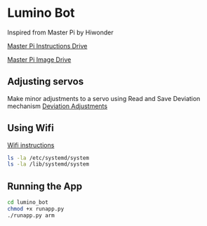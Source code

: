 
# Lumino Bot
Inspired from Master Pi by Hiwonder

[Master Pi Instructions Drive](https://drive.google.com/drive/folders/19wOOF4T_N37y_SSklHbo7DnL76_P_NWb?usp=drive_link)

[Master Pi Image Drive](https://drive.google.com/drive/folders/1HFL5PVNSByu93iu684BVlrJzYYIZY8RH?usp=drive_link)

## Adjusting servos

Make minor adjustments to a servo using Read and Save Deviation mechanism
[Deviation Adjustments](https://drive.google.com/drive/folders/17HpnMlfOHrpZfOgUnjLjHC9Nm85yQIAx)

## Using Wifi

[Wifi instructions](https://drive.google.com/drive/folders/1sNx4BD5YbgNLipkGx8u_dNLvZyD7gXnA)

```sh
ls -la /etc/systemd/system
ls -la /lib/systemd/system
```

## Running the App

```sh
cd lumino_bot
chmod +x runapp.py
./runapp.py arm
```
